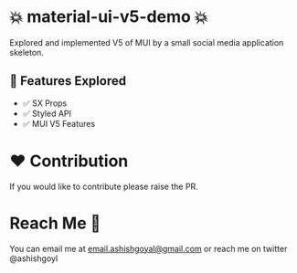 # :boom: material-ui-v5-demo :boom:

Explored and implemented V5 of MUI by a small social media application skeleton.

## :pushpin: Features Explored

- :white_check_mark: SX Props
- :white_check_mark: Styled API
- :white_check_mark: MUI V5 Features

# :heart: Contribution

If you would like to contribute please raise the PR.

# Reach Me :man:

You can email me at email.ashishgoyal@gmail.com or reach me on twitter @ashishgoyl
